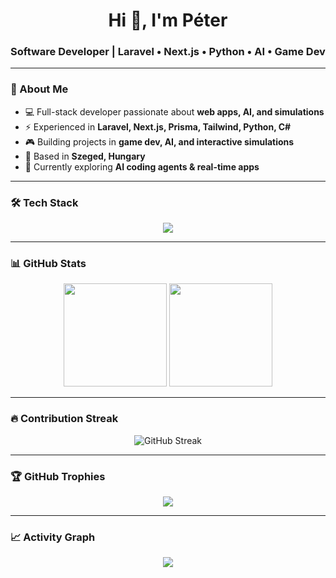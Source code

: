 <!-- Banner -->
<h1 align="center">Hi 👋, I'm Péter</h1>
<h3 align="center">Software Developer | Laravel • Next.js • Python • AI • Game Dev</h3>

---

### 🚀 About Me
- 💻 Full-stack developer passionate about **web apps, AI, and simulations**
- ⚡ Experienced in **Laravel, Next.js, Prisma, Tailwind, Python, C#**
- 🎮 Building projects in **game dev, AI, and interactive simulations**
- 📍 Based in **Szeged, Hungary**
- 🌱 Currently exploring **AI coding agents & real-time apps**

---

### 🛠 Tech Stack
<p align="center">
  <img src="https://skillicons.dev/icons?i=laravel,php,js,ts,react,nextjs,tailwind,python,cs,java,mysql,postgres,git,linux,docker" />
</p>

---

### 📊 GitHub Stats
<p align="center">
  <img src="https://stat2-six.vercel.app/api?username=misztersoul&show=reviews,prs_merged,prs_merged_percentage&theme=dark" height="165"/>
  <img src="https://stat2-six.vercel.app/api/top-langs/?username=misztersoul&layout=compact&theme=dark" height="165"/>
</p>

---

### 🔥 Contribution Streak
<p align="center">
  <img src="https://streak-stats.demolab.com?user=MiszterSoul&theme=dark&hide_border=true" alt="GitHub Streak" />
</p>

---

### 🏆 GitHub Trophies
<p align="center">
  <img src="https://github-profile-trophy.vercel.app/?username=MiszterSoul&theme=darkhub&no-frame=true&row=1&column=6" />
</p>

---
### 📈 Activity Graph
<p align="center">
  <img src="https://github-readme-activity-graph.vercel.app/graph?username=MiszterSoul&theme=github-dark" />
</p>
